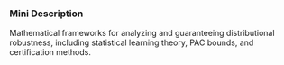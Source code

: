 ### Mini Description

Mathematical frameworks for analyzing and guaranteeing distributional robustness, including statistical learning theory, PAC bounds, and certification methods.

